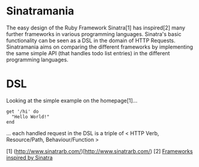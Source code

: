 Sinatramania
============

The easy design of the Ruby Framework Sinatra[1] has inspired[2] many further frameworks in various programming languages. Sinatra's basic functionality can be seen as a DSL in the domain of HTTP Requests. Sinatramania aims on comparing the different frameworks by implementing the same simple API (that handles todo list entries) in the different programming languages.

DSL
===========

Looking at the simple example on the homepage[1]...

    get '/hi' do
      "Hello World!"
    end

... each handled request in the DSL  is a triple of < HTTP Verb, Resource/Path, Behaviour/Function > 

[1] (http://www.sinatrarb.com/)[http://www.sinatrarb.com/)
[2] [Frameworks inspired by Sinatra](http://en.wikipedia.org/wiki/Sinatra_\(software\)#Frameworks_inspired_by_Sinatra)
